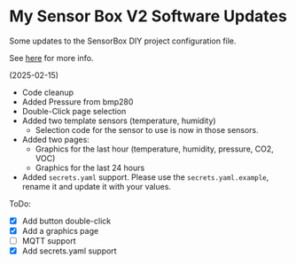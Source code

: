# My Sensor Box V2 Software Updates

Some updates to the SensorBox DIY project configuration file.

See [here](https://www.printables.com/model/1079858-3d-printer-emission-sensor-array-sensorbox-v2) for more info.

(2025-02-15)

- Code cleanup
- Added Pressure from bmp280
- Double-Click page selection
- Added two template sensors (temperature, humidity)
  - Selection code for the sensor to use is now in those sensors.
- Added two pages:
  - Graphics for the last hour (temperature, humidity, pressure, CO2, VOC)
  - Graphics for the last 24 hours
- Added `secrets.yaml` support. Please use the `secrets.yaml.example`, rename it and update it with your values.

ToDo:
- [x] Add button double-click 
- [x] Add a graphics page
- [ ] MQTT support
- [x] Add secrets.yaml support